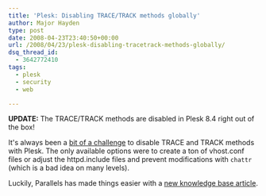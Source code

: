 ```yaml
---
title: 'Plesk: Disabling TRACE/TRACK methods globally'
author: Major Hayden
type: post
date: 2008-04-23T23:40:50+00:00
url: /2008/04/23/plesk-disabling-tracetrack-methods-globally/
dsq_thread_id:
  - 3642772410
tags:
  - plesk
  - security
  - web

---
```

**UPDATE:** The TRACE/TRACK methods are disabled in Plesk 8.4 right out of the box!

It's always been a [bit of a challenge][1] to disable TRACE and TRACK methods with Plesk. The only available options were to create a ton of vhost.conf files or adjust the httpd.include files and prevent modifications with `chattr` (which is a bad idea on many levels).

Luckily, Parallels has made things easier with a [new knowledge base article][2].

 [1]: http://rackerhacker.com/2007/08/28/apache-disable-trace-and-track-methods/
 [2]: http://kb.parallels.com/en/4638
